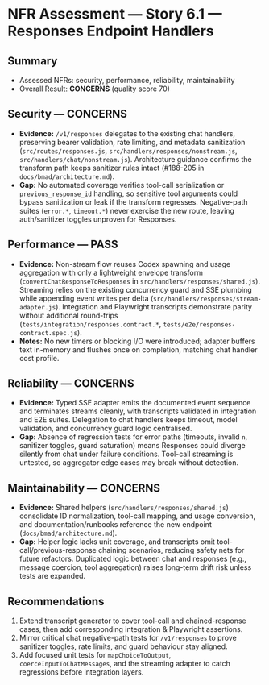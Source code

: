 # NFR Assessment — Story 6.1 — Responses Endpoint Handlers

## Summary

- Assessed NFRs: security, performance, reliability, maintainability
- Overall Result: **CONCERNS** (quality score 70)

## Security — CONCERNS

- **Evidence:** `/v1/responses` delegates to the existing chat handlers, preserving bearer validation, rate limiting, and metadata sanitization (`src/routes/responses.js`, `src/handlers/responses/nonstream.js`, `src/handlers/chat/nonstream.js`). Architecture guidance confirms the transform path keeps sanitizer rules intact (#188-205 in `docs/bmad/architecture.md`).
- **Gap:** No automated coverage verifies tool-call serialization or `previous_response_id` handling, so sensitive tool arguments could bypass sanitization or leak if the transform regresses. Negative-path suites (`error.*`, `timeout.*`) never exercise the new route, leaving auth/sanitizer toggles unproven for Responses.

## Performance — PASS

- **Evidence:** Non-stream flow reuses Codex spawning and usage aggregation with only a lightweight envelope transform (`convertChatResponseToResponses` in `src/handlers/responses/shared.js`). Streaming relies on the existing concurrency guard and SSE plumbing while appending event writes per delta (`src/handlers/responses/stream-adapter.js`). Integration and Playwright transcripts demonstrate parity without additional round-trips (`tests/integration/responses.contract.*`, `tests/e2e/responses-contract.spec.js`).
- **Notes:** No new timers or blocking I/O were introduced; adapter buffers text in-memory and flushes once on completion, matching chat handler cost profile.

## Reliability — CONCERNS

- **Evidence:** Typed SSE adapter emits the documented event sequence and terminates streams cleanly, with transcripts validated in integration and E2E suites. Delegation to chat handlers keeps timeout, model validation, and concurrency guard logic centralised.
- **Gap:** Absence of regression tests for error paths (timeouts, invalid `n`, sanitizer toggles, guard saturation) means Responses could diverge silently from chat under failure conditions. Tool-call streaming is untested, so aggregator edge cases may break without detection.

## Maintainability — CONCERNS

- **Evidence:** Shared helpers (`src/handlers/responses/shared.js`) consolidate ID normalization, tool-call mapping, and usage conversion, and documentation/runbooks reference the new endpoint (`docs/bmad/architecture.md`).
- **Gap:** Helper logic lacks unit coverage, and transcripts omit tool-call/previous-response chaining scenarios, reducing safety nets for future refactors. Duplicated logic between chat and responses (e.g., message coercion, tool aggregation) raises long-term drift risk unless tests are expanded.

## Recommendations

1. Extend transcript generator to cover tool-call and chained-response cases, then add corresponding integration & Playwright assertions.
2. Mirror critical chat negative-path tests for `/v1/responses` to prove sanitizer toggles, rate limits, and guard behaviour stay aligned.
3. Add focused unit tests for `mapChoiceToOutput`, `coerceInputToChatMessages`, and the streaming adapter to catch regressions before integration layers.
